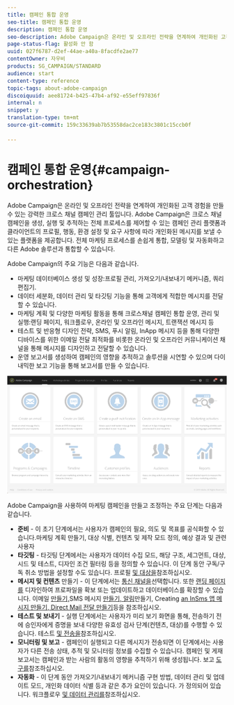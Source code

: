 ```yaml
---
title: 캠페인 통합 운영
seo-title: 캠페인 통합 운영
description: 캠페인 통합 운영
seo-description: Adobe Campaign은 온라인 및 오프라인 전략을 연계하여 개인화된 고객 경험을 만들 수 있는 강력한 크로스 채널 캠페인 관리 툴입니다.
page-status-flag: 활성화 안 함
uuid: 027f6787-d2ef-44ae-a40a-8facdfe2ae77
contentOwner: 자우비
products: SG_CAMPAIGN/STANDARD
audience: start
content-type: reference
topic-tags: about-adobe-campaign
discoiquuid: aee81724-b425-47b4-af92-e55eff97836f
internal: n
snippet: y
translation-type: tm+mt
source-git-commit: 159c33639ab7b53558dac2ce183c3801c15ccb0f

---
```



# 캠페인 통합 운영{#campaign-orchestration}

Adobe Campaign은 온라인 및 오프라인 전략을 연계하여 개인화된 고객 경험을 만들 수 있는 강력한 크로스 채널 캠페인 관리 툴입니다. Adobe Campaign은 크로스 채널 캠페인을 생성, 실행 및 추적하는 전체 프로세스를 제어할 수 있는 캠페인 관리 플랫폼과 클라이언트의 프로필, 행동, 환경 설정 및 요구 사항에 따라 개인화된 메시지를 보낼 수 있는 플랫폼을 제공합니다. 전체 마케팅 프로세스를 손쉽게 통합, 모델링 및 자동화하고 다른 Adobe 솔루션과 통합할 수 있습니다.

Adobe Campaign의 주요 기능은 다음과 같습니다.

* 마케팅 데이터베이스 생성 및 성장:프로필 관리, 가져오기/내보내기 메커니즘, 쿼리 편집기.
* 데이터 세분화, 데이터 관리 및 타깃팅 기능을 통해 고객에게 적합한 메시지를 전달할 수 있습니다.
* 마케팅 계획 및 다양한 마케팅 활동을 통해 크로스채널 캠페인 통합 운영, 관리 및 실행:랜딩 페이지, 워크플로우, 온라인 및 오프라인 메시지, 트랜잭션 메시지 등
* 테스트 및 반응형 디자인 전략, SMS, 푸시 알림, InApp 메시지 등을 통해 다양한 디바이스를 위한 이메일 전달 최적화를 비롯한 온라인 및 오프라인 커뮤니케이션 채널을 통해 메시지를 디자인하고 전달할 수 있습니다.
* 운영 보고서를 생성하여 캠페인의 영향을 추적하고 솔루션을 시연할 수 있으며 다이내믹한 보고 기능을 통해 보고서를 만들 수 있습니다.

![](assets/overview_home_page.png)

Adobe Campaign을 사용하여 마케팅 캠페인을 만들고 조정하는 주요 단계는 다음과 같습니다.

* **준비** - 이 초기 단계에서는 사용자가 캠페인의 필요, 의도 및 목표를 공식화할 수 있습니다.마케팅 계획 만들기, 대상 식별, 컨텐츠 및 제작 모드 정의, 예상 결과 및 관련 사용자
* **타깃팅** - 타깃팅 단계에서는 사용자가 데이터 수집 모드, 해당 구조, 세그먼트, 대상, 시드 및 테스트, 디자인 조건 필터링 등을 정의할 수 있습니다. 이 단계 동안 구독/구독 취소 방법을 설정할 수도 있습니다. 프로필 [및 대상을](../../audiences/using/about-profiles.md)참조하십시오.
* **메시지 및 컨텐츠** 만들기 - 이 단계에서는 [통신 채널을](../../channels/using/discovering-communication-channels.md)선택합니다. 또한 [랜딩 페이지를](../../channels/using/about-landing-pages.md) 디자인하여 프로파일을 확보 또는 업데이트하고 데이터베이스를 확장할 수 있습니다. 이메일 [만들기,](../../channels/using/creating-an-email.md)SMS 메시지 [](../../channels/using/creating-an-sms-message.md)[만들기, 알림](../../channels/using/preparing-and-sending-a-push-notification.md)만들기, Creating [an InSms 앱 메시지 만들기, Direct Mail 전달 만들기](../../channels/using/about-in-app-messaging.md)[](../../channels/using/creating-the-direct-mail.md)등을 참조하십시오.
* **테스트 및 보내기** - 실행 단계에서는 사용자가 미리 보기 화면을 통해, 전송하기 전에 승인자에게 증명을 보내 다양한 유효성 검사 단계(컨텐츠, 대상)를 수행할 수 있습니다. 테스트 [및 전송을](../../sending/using/about-sending-messages-with-campaign.md)참조하십시오.
* **모니터링 및 보고** - 캠페인이 실행되고 다른 메시지가 전송되면 이 단계에서는 사용자가 다른 전송 상태, 추적 및 모니터링 정보를 수집할 수 있습니다. 캠페인 및 게재 보고서는 캠페인과 받는 사람의 활동의 영향을 추적하기 위해 생성됩니다. 보고 [도구를](../../reporting/using/about-dynamic-reports.md)참조하십시오.
* **자동화** - 이 단계 동안 가져오기/내보내기 메커니즘 구현 방법, 데이터 관리 및 업데이트 모드, 개인화 데이터 식별 등과 같은 추가 요인이 있습니다. 가 정의되어 있습니다. 워크플로우 [및 데이터 관리를](../../automating/using/workflow-data-and-processes.md)참조하십시오.

